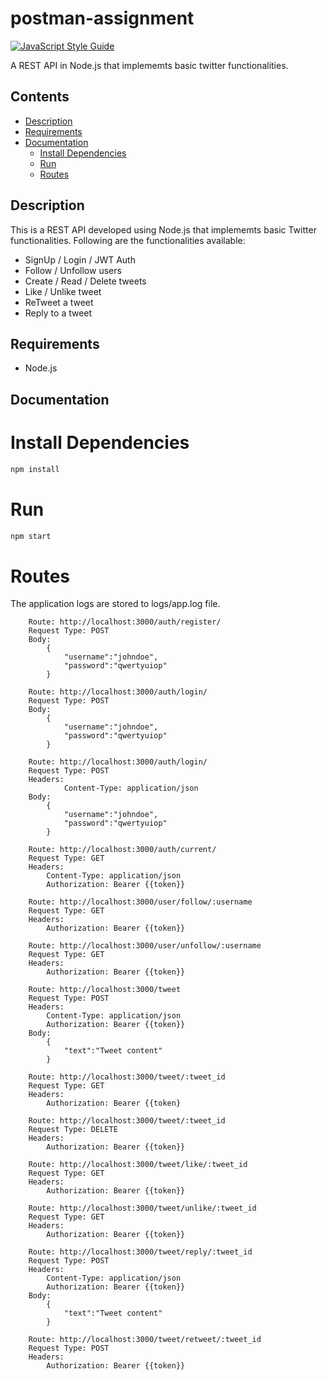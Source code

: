 # postman-assignment

[![JavaScript Style Guide](https://cdn.rawgit.com/standard/standard/master/badge.svg)](https://github.com/standard/standard)

A REST API in Node.js that implememts basic twitter functionalities.

## Contents
- [Description](#description)
- [Requirements](#requirements)
- [Documentation](#documentation)
    - [Install Dependencies](#install-dependencies)
    - [Run](#run)
    - [Routes](#routes)

## Description
This is a REST API developed using Node.js that implememts basic Twitter functionalities. Following are the functionalities  available:
- SignUp / Login / JWT Auth 
- Follow / Unfollow users
- Create / Read / Delete tweets
- Like / Unlike tweet
- ReTweet a tweet
- Reply to a tweet

## Requirements
- Node.js

## Documentation

# Install Dependencies
```bash
npm install
``` 

# Run
```bash
npm start
```

# Routes
The application logs are stored to logs/app.log file.

```
    Route: http://localhost:3000/auth/register/
    Request Type: POST
    Body:
        {
            "username":"johndoe",
            "password":"qwertyuiop"
        }
```

```
    Route: http://localhost:3000/auth/login/
    Request Type: POST
    Body:
        {
            "username":"johndoe",
            "password":"qwertyuiop"
        }
```

```
    Route: http://localhost:3000/auth/login/
    Request Type: POST
    Headers: 
            Content-Type: application/json
    Body:
        {
            "username":"johndoe",
            "password":"qwertyuiop"
        }
```

```
    Route: http://localhost:3000/auth/current/
    Request Type: GET
    Headers: 
        Content-Type: application/json
        Authorization: Bearer {{token}}      
```

```
    Route: http://localhost:3000/user/follow/:username
    Request Type: GET
    Headers: 
        Authorization: Bearer {{token}}
```

```
    Route: http://localhost:3000/user/unfollow/:username
    Request Type: GET
    Headers: 
        Authorization: Bearer {{token}}
```

```
    Route: http://localhost:3000/tweet
    Request Type: POST
    Headers: 
        Content-Type: application/json
        Authorization: Bearer {{token}}
    Body:
        {
            "text":"Tweet content"
        }
```

```
    Route: http://localhost:3000/tweet/:tweet_id
    Request Type: GET
    Headers: 
        Authorization: Bearer {{token}
```

```
    Route: http://localhost:3000/tweet/:tweet_id
    Request Type: DELETE
    Headers: 
        Authorization: Bearer {{token}}
```

```
    Route: http://localhost:3000/tweet/like/:tweet_id
    Request Type: GET
    Headers: 
        Authorization: Bearer {{token}}
```

```
    Route: http://localhost:3000/tweet/unlike/:tweet_id
    Request Type: GET
    Headers: 
        Authorization: Bearer {{token}}
```

```
    Route: http://localhost:3000/tweet/reply/:tweet_id
    Request Type: POST
    Headers: 
        Content-Type: application/json
        Authorization: Bearer {{token}}
    Body:
        {
            "text":"Tweet content"
        }
```

```
    Route: http://localhost:3000/tweet/retweet/:tweet_id
    Request Type: POST
    Headers: 
        Authorization: Bearer {{token}}
```








